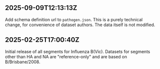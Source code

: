 ## 2025-09-09T12:13:13Z

Add schema definition url to `pathogen.json`. This is a purely technical change, for convenience of dataset authors. The data itself is not modified.

## 2025-02-25T17:00:40Z

Initial release of all segments for Influenza B(Vic). Datasets for segments other than HA and NA are "reference-only" and are based on B/Brisbane/2008.
